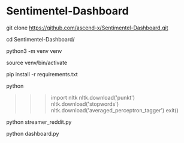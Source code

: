 # Sentimentel-Dashboard


git clone https://github.com/ascend-x/Sentimentel-Dashboard.git


cd Sentimentel-Dashboard/



python3 -m venv venv

source venv/bin/activate 

pip install -r requirements.txt




python
>>> import nltk
>>> nltk.download('punkt')
>>> nltk.download('stopwords')
>>> nltk.download('averaged_perceptron_tagger')
>>> exit()




python streamer_reddit.py

python dashboard.py 
